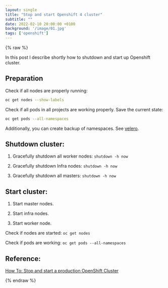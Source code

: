 ```yaml
---
layout: single
title: "Stop and start Openshift 4 cluster"
subtitle: ""
date: 2022-02-10 20:00:00 +0100
background: '/image/01.jpg'
tags: ['openshift']
---
```


{% raw %}


In this post I describe shortly how to shutdown and start up Openshift cluster. 

## Preparation

Check if all nodes are properly running:

````bash
oc get nodes --show-labels
````

Check if all pods in all projects are working properly. Save the current state:

````bash
oc get pods --all-namespaces
````

Additionally, you can create backup of namespaces. See [velero](https://velero.io).


## Shutdown cluster:

1. Gracefully shutdown all worker nodes: ``shutdown -h now``

2. Gracefully shutdown Infra nodes: ``shutdown -h now``

3. Gracefully shutdown all masters: ``shutdown -h now``


## Start cluster:

1. Start master nodes.

2. Start infra nodes.

3. Start worker node.

Check if nodes are started: ``oc get nodes``

Check if pods are working: ``oc get pods --all-namespaces``

## Reference:
[How To: Stop and start a production OpenShift Cluster](https://www.redhat.com/en/blog/how-stop-and-start-production-openshift-cluster)

{% endraw %}
